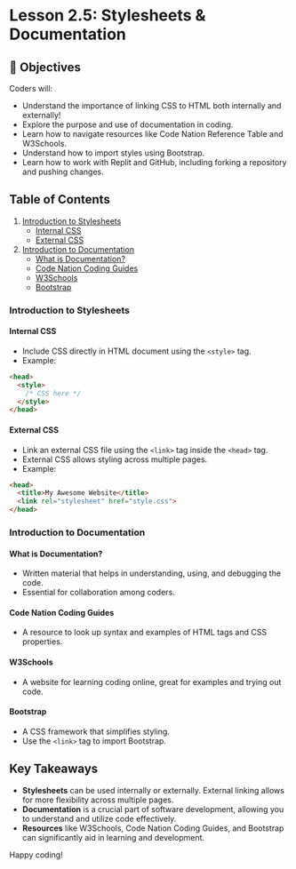 # Lesson 2.5: Stylesheets & Documentation

## 🎯 Objectives
Coders will:
- Understand the importance of linking CSS to HTML both internally and externally!
- Explore the purpose and use of documentation in coding.
- Learn how to navigate resources like Code Nation Reference Table and W3Schools.
- Understand how to import styles using Bootstrap.
- Learn how to work with Replit and GitHub, including forking a repository and pushing changes.

## Table of Contents
1. [Introduction to Stylesheets](#introduction-to-stylesheets)
   - [Internal CSS](#internal-css)
   - [External CSS](#external-css)
2. [Introduction to Documentation](#introduction-to-documentation)
   - [What is Documentation?](#what-is-documentation)
   - [Code Nation Coding Guides](#code-nation-coding-guides)
   - [W3Schools](#w3schools)
   - [Bootstrap](#bootstrap)

### Introduction to Stylesheets
#### Internal CSS
- Include CSS directly in HTML document using the `<style>` tag.
- Example:
```html
<head>
  <style>
    /* CSS here */
  </style>
</head>
```

#### External CSS
- Link an external CSS file using the `<link>` tag inside the `<head>` tag.
- External CSS allows styling across multiple pages.
- Example:
```html
<head>
  <title>My Awesome Website</title>
  <link rel="stylesheet" href="style.css">
</head>
```

### Introduction to Documentation
#### What is Documentation?
- Written material that helps in understanding, using, and debugging the code.
- Essential for collaboration among coders.

#### Code Nation Coding Guides
- A resource to look up syntax and examples of HTML tags and CSS properties.

#### W3Schools
- A website for learning coding online, great for examples and trying out code.

#### Bootstrap
- A CSS framework that simplifies styling.
- Use the `<link>` tag to import Bootstrap.

## Key Takeaways
- **Stylesheets** can be used internally or externally. External linking allows for more flexibility across multiple pages.
- **Documentation** is a crucial part of software development, allowing you to understand and utilize code effectively.
- **Resources** like W3Schools, Code Nation Coding Guides, and Bootstrap can significantly aid in learning and development.

Happy coding!
